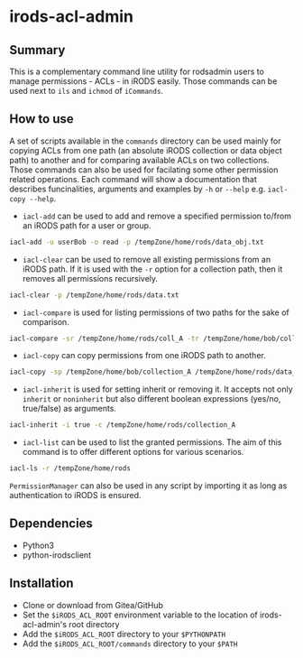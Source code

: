# irods-acl-admin

## Summary
This is a complementary command line utility for rodsadmin users to manage permissions - ACLs - in iRODS easily. Those commands can be used next to `ils` and `ichmod` of `iCommands`.

## How to use
A set of scripts available in the `commands` directory can be used mainly for copying ACLs from one path (an absolute iRODS collection or data object path) to another and for comparing available ACLs on two collections. Those commands can also be used for facilating some other permission related operations. Each command will show a documentation that describes funcinalities, arguments and examples by `-h` or `--help` e.g. `iacl-copy --help`. 

- `iacl-add` can be used to add and remove a specified permission to/from an iRODS path for a user or group.

``` bash
iacl-add -u userBob -o read -p /tempZone/home/rods/data_obj.txt
```

- `iacl-clear` can be used to remove all existing permissions from an iRODS path. If it is used with the `-r` option for a collection path, then it removes all permissions recursively.

``` bash
iacl-clear -p /tempZone/home/rods/data.txt
```

- `iacl-compare` is used for listing permissions of two paths for the sake of comparison.

``` bash
iacl-compare -sr /tempZone/home/rods/coll_A -tr /tempZone/home/bob/coll_B
```

- `iacl-copy` can copy permissions from one iRODS path to another.

``` bash
iacl-copy -sp /tempZone/home/bob/collection_A /tempZone/home/rods/data_obj.txt
```

- `iacl-inherit` is used for setting inherit or removing it. It accepts not only `inherit` or `noninherit` but also different boolean expressions (yes/no, true/false) as arguments.

``` bash
iacl-inherit -i true -c /tempZone/home/rods/collection_A
```

- `iacl-list` can be used to list the granted permissions. The aim of this command is to offer different options for various scenarios.

``` bash
iacl-ls -r /tempZone/home/rods
```

`PermissionManager` can also be used in any script by importing it as long as authentication to iRODS is ensured.

## Dependencies

- Python3
- python-irodsclient

## Installation

- Clone or download from Gitea/GitHub
- Set the `$iRODS_ACL_ROOT` environment variable to the location of
  irods-acl-admin's root directory
- Add the `$iRODS_ACL_ROOT` directory to your `$PYTHONPATH`
- Add the `$iRODS_ACL_ROOT/commands` directory to your `$PATH`